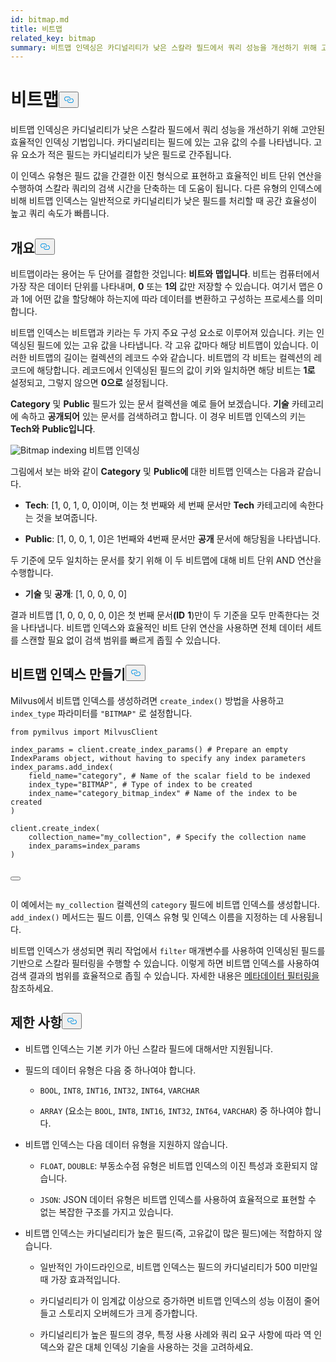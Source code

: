 ```yaml
---
id: bitmap.md
title: 비트맵
related_key: bitmap
summary: 비트맵 인덱싱은 카디널리티가 낮은 스칼라 필드에서 쿼리 성능을 개선하기 위해 고안된 효율적인 인덱싱 기법입니다.
---
```

<h1 id="BITMAP​" class="common-anchor-header">비트맵<button data-href="#BITMAP​" class="anchor-icon" translate="no">
      <svg translate="no"
        aria-hidden="true"
        focusable="false"
        height="20"
        version="1.1"
        viewBox="0 0 16 16"
        width="16"
      >
        <path
          fill="#0092E4"
          fill-rule="evenodd"
          d="M4 9h1v1H4c-1.5 0-3-1.69-3-3.5S2.55 3 4 3h4c1.45 0 3 1.69 3 3.5 0 1.41-.91 2.72-2 3.25V8.59c.58-.45 1-1.27 1-2.09C10 5.22 8.98 4 8 4H4c-.98 0-2 1.22-2 2.5S3 9 4 9zm9-3h-1v1h1c1 0 2 1.22 2 2.5S13.98 12 13 12H9c-.98 0-2-1.22-2-2.5 0-.83.42-1.64 1-2.09V6.25c-1.09.53-2 1.84-2 3.25C6 11.31 7.55 13 9 13h4c1.45 0 3-1.69 3-3.5S14.5 6 13 6z"
        ></path>
      </svg>
    </button></h1><p>비트맵 인덱싱은 카디널리티가 낮은 스칼라 필드에서 쿼리 성능을 개선하기 위해 고안된 효율적인 인덱싱 기법입니다. 카디널리티는 필드에 있는 고유 값의 수를 나타냅니다. 고유 요소가 적은 필드는 카디널리티가 낮은 필드로 간주됩니다.</p>
<p>이 인덱스 유형은 필드 값을 간결한 이진 형식으로 표현하고 효율적인 비트 단위 연산을 수행하여 스칼라 쿼리의 검색 시간을 단축하는 데 도움이 됩니다. 다른 유형의 인덱스에 비해 비트맵 인덱스는 일반적으로 카디널리티가 낮은 필드를 처리할 때 공간 효율성이 높고 쿼리 속도가 빠릅니다.</p>
<h2 id="Overview" class="common-anchor-header">개요<button data-href="#Overview" class="anchor-icon" translate="no">
      <svg translate="no"
        aria-hidden="true"
        focusable="false"
        height="20"
        version="1.1"
        viewBox="0 0 16 16"
        width="16"
      >
        <path
          fill="#0092E4"
          fill-rule="evenodd"
          d="M4 9h1v1H4c-1.5 0-3-1.69-3-3.5S2.55 3 4 3h4c1.45 0 3 1.69 3 3.5 0 1.41-.91 2.72-2 3.25V8.59c.58-.45 1-1.27 1-2.09C10 5.22 8.98 4 8 4H4c-.98 0-2 1.22-2 2.5S3 9 4 9zm9-3h-1v1h1c1 0 2 1.22 2 2.5S13.98 12 13 12H9c-.98 0-2-1.22-2-2.5 0-.83.42-1.64 1-2.09V6.25c-1.09.53-2 1.84-2 3.25C6 11.31 7.55 13 9 13h4c1.45 0 3-1.69 3-3.5S14.5 6 13 6z"
        ></path>
      </svg>
    </button></h2><p>비트맵이라는 용어는 두 단어를 결합한 것입니다: <strong>비트와</strong> <strong>맵입니다</strong>. 비트는 컴퓨터에서 가장 작은 데이터 단위를 나타내며, <strong>0</strong> 또는 <strong>1의</strong> 값만 저장할 수 있습니다. 여기서 맵은 0과 1에 어떤 값을 할당해야 하는지에 따라 데이터를 변환하고 구성하는 프로세스를 의미합니다.</p>
<p>비트맵 인덱스는 비트맵과 키라는 두 가지 주요 구성 요소로 이루어져 있습니다. 키는 인덱싱된 필드에 있는 고유 값을 나타냅니다. 각 고유 값마다 해당 비트맵이 있습니다. 이러한 비트맵의 길이는 컬렉션의 레코드 수와 같습니다. 비트맵의 각 비트는 컬렉션의 레코드에 해당합니다. 레코드에서 인덱싱된 필드의 값이 키와 일치하면 해당 비트는 <strong>1로</strong> 설정되고, 그렇지 않으면 <strong>0으로</strong> 설정됩니다.</p>
<p><strong>Category</strong> 및 <strong>Public</strong> 필드가 있는 문서 컬렉션을 예로 들어 보겠습니다. <strong>기술</strong> 카테고리에 속하고 <strong>공개되어</strong> 있는 문서를 검색하려고 합니다. 이 경우 비트맵 인덱스의 키는 <strong>Tech와</strong> <strong>Public입니다</strong>.</p>
<p>
  
   <span class="img-wrapper"> <img translate="no" src="/docs/v2.6.x/assets/bitmap.png" alt="Bitmap indexing" class="doc-image" id="bitmap-indexing" />
   </span> <span class="img-wrapper"> <span>비트맵 인덱싱</span> </span></p>
<p>그림에서 보는 바와 같이 <strong>Category</strong> 및 <strong>Public에</strong> 대한 비트맵 인덱스는 다음과 같습니다.</p>
<ul>
<li><p><strong>Tech</strong>: [1, 0, 1, 0, 0]이며, 이는 첫 번째와 세 번째 문서만 <strong>Tech</strong> 카테고리에 속한다는 것을 보여줍니다.</p></li>
<li><p><strong>Public</strong>: [1, 0, 0, 1, 0]은 1번째와 4번째 문서만 <strong>공개</strong> 문서에 해당됨을 나타냅니다.</p></li>
</ul>
<p>두 기준에 모두 일치하는 문서를 찾기 위해 이 두 비트맵에 대해 비트 단위 AND 연산을 수행합니다.</p>
<ul>
<li><strong>기술</strong> 및 <strong>공개</strong>: [1, 0, 0, 0, 0]</li>
</ul>
<p>결과 비트맵 [1, 0, 0, 0, 0, 0]은 첫 번째 문서<strong>(ID</strong> <strong>1</strong>)만이 두 기준을 모두 만족한다는 것을 나타냅니다. 비트맵 인덱스와 효율적인 비트 단위 연산을 사용하면 전체 데이터 세트를 스캔할 필요 없이 검색 범위를 빠르게 좁힐 수 있습니다.</p>
<h2 id="Create-a-bitmap-index" class="common-anchor-header">비트맵 인덱스 만들기<button data-href="#Create-a-bitmap-index" class="anchor-icon" translate="no">
      <svg translate="no"
        aria-hidden="true"
        focusable="false"
        height="20"
        version="1.1"
        viewBox="0 0 16 16"
        width="16"
      >
        <path
          fill="#0092E4"
          fill-rule="evenodd"
          d="M4 9h1v1H4c-1.5 0-3-1.69-3-3.5S2.55 3 4 3h4c1.45 0 3 1.69 3 3.5 0 1.41-.91 2.72-2 3.25V8.59c.58-.45 1-1.27 1-2.09C10 5.22 8.98 4 8 4H4c-.98 0-2 1.22-2 2.5S3 9 4 9zm9-3h-1v1h1c1 0 2 1.22 2 2.5S13.98 12 13 12H9c-.98 0-2-1.22-2-2.5 0-.83.42-1.64 1-2.09V6.25c-1.09.53-2 1.84-2 3.25C6 11.31 7.55 13 9 13h4c1.45 0 3-1.69 3-3.5S14.5 6 13 6z"
        ></path>
      </svg>
    </button></h2><p>Milvus에서 비트맵 인덱스를 생성하려면 <code translate="no">create_index()</code> 방법을 사용하고 <code translate="no">index_type</code> 파라미터를 <code translate="no">&quot;BITMAP&quot;</code> 로 설정합니다.</p>
<pre><code translate="no" class="language-python"><span class="hljs-keyword">from</span> pymilvus <span class="hljs-keyword">import</span> MilvusClient​
​
index_params = client.create_index_params() <span class="hljs-comment"># Prepare an empty IndexParams object, without having to specify any index parameters​</span>
index_params.add_index(​
    field_name=<span class="hljs-string">&quot;category&quot;</span>, <span class="hljs-comment"># Name of the scalar field to be indexed​</span>
    index_type=<span class="hljs-string">&quot;BITMAP&quot;</span>, <span class="hljs-comment"># Type of index to be created​</span>
    index_name=<span class="hljs-string">&quot;category_bitmap_index&quot;</span> <span class="hljs-comment"># Name of the index to be created​</span>
)​
​
client.create_index(​
    collection_name=<span class="hljs-string">&quot;my_collection&quot;</span>, <span class="hljs-comment"># Specify the collection name​</span>
    index_params=index_params​
)​

<button class="copy-code-btn"></button></code></pre>
<p>이 예에서는 <code translate="no">my_collection</code> 컬렉션의 <code translate="no">category</code> 필드에 비트맵 인덱스를 생성합니다. <code translate="no">add_index()</code> 메서드는 필드 이름, 인덱스 유형 및 인덱스 이름을 지정하는 데 사용됩니다.</p>
<p>비트맵 인덱스가 생성되면 쿼리 작업에서 <code translate="no">filter</code> 매개변수를 사용하여 인덱싱된 필드를 기반으로 스칼라 필터링을 수행할 수 있습니다. 이렇게 하면 비트맵 인덱스를 사용하여 검색 결과의 범위를 효율적으로 좁힐 수 있습니다. 자세한 내용은 <a href="/docs/ko/boolean.md">메타데이터 필터링을</a> 참조하세요.</p>
<h2 id="Limits" class="common-anchor-header">제한 사항<button data-href="#Limits" class="anchor-icon" translate="no">
      <svg translate="no"
        aria-hidden="true"
        focusable="false"
        height="20"
        version="1.1"
        viewBox="0 0 16 16"
        width="16"
      >
        <path
          fill="#0092E4"
          fill-rule="evenodd"
          d="M4 9h1v1H4c-1.5 0-3-1.69-3-3.5S2.55 3 4 3h4c1.45 0 3 1.69 3 3.5 0 1.41-.91 2.72-2 3.25V8.59c.58-.45 1-1.27 1-2.09C10 5.22 8.98 4 8 4H4c-.98 0-2 1.22-2 2.5S3 9 4 9zm9-3h-1v1h1c1 0 2 1.22 2 2.5S13.98 12 13 12H9c-.98 0-2-1.22-2-2.5 0-.83.42-1.64 1-2.09V6.25c-1.09.53-2 1.84-2 3.25C6 11.31 7.55 13 9 13h4c1.45 0 3-1.69 3-3.5S14.5 6 13 6z"
        ></path>
      </svg>
    </button></h2><ul>
<li><p>비트맵 인덱스는 기본 키가 아닌 스칼라 필드에 대해서만 지원됩니다.</p></li>
<li><p>필드의 데이터 유형은 다음 중 하나여야 합니다.</p>
<ul>
<li><p><code translate="no">BOOL</code>, <code translate="no">INT8</code>, <code translate="no">INT16</code>, <code translate="no">INT32</code>, <code translate="no">INT64</code>, <code translate="no">VARCHAR</code></p></li>
<li><p><code translate="no">ARRAY</code> (요소는 <code translate="no">BOOL</code>, <code translate="no">INT8</code>, <code translate="no">INT16</code>, <code translate="no">INT32</code>, <code translate="no">INT64</code>, <code translate="no">VARCHAR</code>) 중 하나여야 합니다.</p></li>
</ul></li>
<li><p>비트맵 인덱스는 다음 데이터 유형을 지원하지 않습니다.</p>
<ul>
<li><p><code translate="no">FLOAT</code>, <code translate="no">DOUBLE</code>: 부동소수점 유형은 비트맵 인덱스의 이진 특성과 호환되지 않습니다.</p></li>
<li><p><code translate="no">JSON</code>: JSON 데이터 유형은 비트맵 인덱스를 사용하여 효율적으로 표현할 수 없는 복잡한 구조를 가지고 있습니다.</p></li>
</ul></li>
<li><p>비트맵 인덱스는 카디널리티가 높은 필드(즉, 고유값이 많은 필드)에는 적합하지 않습니다.</p>
<ul>
<li><p>일반적인 가이드라인으로, 비트맵 인덱스는 필드의 카디널리티가 500 미만일 때 가장 효과적입니다.</p></li>
<li><p>카디널리티가 이 임계값 이상으로 증가하면 비트맵 인덱스의 성능 이점이 줄어들고 스토리지 오버헤드가 크게 증가합니다.</p></li>
<li><p>카디널리티가 높은 필드의 경우, 특정 사용 사례와 쿼리 요구 사항에 따라 역 인덱스와 같은 대체 인덱싱 기술을 사용하는 것을 고려하세요.</p></li>
</ul></li>
</ul>
